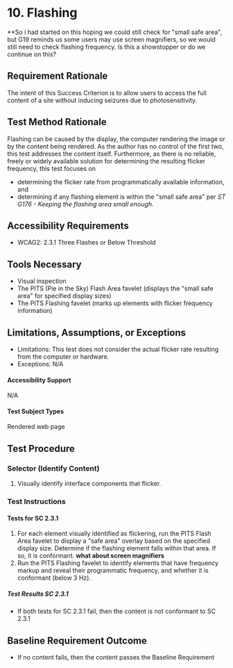 # 10. Flashing

**So i had started on this hoping we could still check for "small safe area", but G19 reminds us some users may use screen magnifiers, so we would still need to check flashing frequency. Is this a showstopper or do we continue on this?

## Requirement Rationale
The intent of this Success Criterion is to allow users to access the full content of a site without inducing seizures due to photosensitivity. 

## Test Method Rationale
Flashing can be caused by the display, the computer rendering the image or by the content being rendered. As the author has no control of the first two, this test addresses the content itself. Furthermore, as there is no reliable, freely or widely available solution for determining the resulting flicker frequency, this test focuses on 
* determining the flicker rate from programmatically available information, and 
* determining if any flashing element is within the "small safe area" per *ST G176 - Keeping the flashing area small enough*.

## Accessibility Requirements
* WCAG2: 2.3.1 Three Flashes or Below Threshold

## Tools Necessary
* Visual inspection
* The PITS (Pie in the Sky) Flash Area favelet (displays the "small safe area" for specified display sizes)
* The PITS Flashing favelet (marks up elements with flicker frequency information)
    
## Limitations, Assumptions, or Exceptions
* Limitations:  This test does not consider the actual flicker rate resulting from the computer or hardware.
* Exceptions: N/A

#### Accessibility Support
N/A

#### Test Subject Types 
Rendered web page

## Test Procedure
### Selector (Identify Content)
1. Visually identify interface components that flicker.

### Test Instructions

#### Tests for SC 2.3.1
1. For each element visually identified as flickering, run the PITS Flash Area favelet to display a "safe area" overlay based on the specified display size. Determine if the flashing element falls within that area. If so, it is conformant. **what about screen magnifiers**
1. Run the PITS Flashing favelet to identify elements that have frequency markup and reveal their programmatic frequency, and whether it is conformant (below 3 Hz). 

##### Test Results SC 2.3.1
* If both tests for SC 2.3.1 fail, then the content is not conformant to SC 2.3.1

## Baseline Requirement Outcome
* If no content fails, then the content passes the Baseline Requirement

